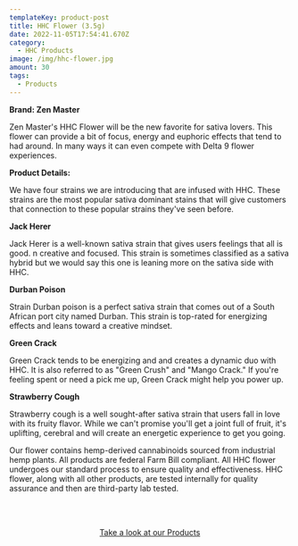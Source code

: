 ```yaml
---
templateKey: product-post
title: HHC Flower (3.5g)
date: 2022-11-05T17:54:41.670Z
category:
  - HHC Products
image: /img/hhc-flower.jpg
amount: 30
tags:
  - Products
---
```

**Brand: Zen Master**

Zen Master's HHC Flower will be the new favorite for sativa lovers. This flower can provide a bit of focus, energy and euphoric effects that tend to had around.  In many ways it can even compete with Delta 9 flower experiences.

**Product Details:**

We have four strains we are introducing that are infused with HHC. These strains are the most popular sativa dominant stains that will give customers that connection to these popular strains they've seen before.

**Jack Herer**

Jack Herer is a well-known sativa strain that gives users feelings that all is good.  n creative and focused. This strain is sometimes classified as a sativa hybrid but we would say this one is leaning more on the sativa side with HHC.

**Durban Poison** 

Strain Durban poison is a perfect sativa strain that comes out of a South African port city named Durban. This strain is top-rated for energizing effects and leans toward a creative mindset.

**Green Crack** 

Green Crack tends to be energizing and and creates a dynamic duo with HHC. It is also referred to as "Green Crush" and "Mango Crack." If you're feeling spent or need a pick me up, Green Crack might help you power up.

**Strawberry Cough**

Strawberry cough is a well sought-after sativa strain that users fall in love with its fruity flavor. While we can't promise you'll get a joint full of fruit, it's uplifting, cerebral and will create an energetic experience to get you going.

Our flower contains hemp-derived cannabinoids sourced from industrial hemp plants. All products are federal Farm Bill compliant. All HHC flower undergoes our standard process to ensure quality and effectiveness. HHC flower, along with all other products, are tested internally for quality assurance and then are third-party lab tested.

<br><br>

<Center><a class="link-view-more-products" target="_blank" href="https://capitalamericanshaman.com/products">Take a look at our Products</a></Center>